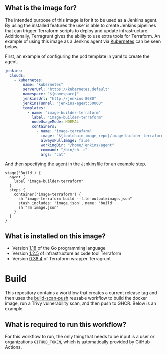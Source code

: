 ## What is the image for?
The intended purpose of this image is for it to be used as a Jenkins agent. By using the installed features the user is able to create Jenkins pipelines that can trigger Terraform scripts to deploy and update infrastructure. Additionally, Terragrunt gives the ability to use extra tools for Terraform. An example of using this image as a Jenkins agent via [Kubernetes](https://plugins.jenkins.io/kubernetes/) can be seen below. 

First, an example of configuring the pod template in yaml to create the agent.

```yaml
jenkins:
  clouds:
    - kubernetes:
        name: "kubernetes"
        serverUrl: "https://kubernetes.default"
        namespace: "${namespace}"
        jenkinsUrl: "http://jenkins:8080"
        jenkinsTunnel: "jenkins-agent:50000"
        templates:
          - name: "image-builder-terraform"
            label: "image-builder-terraform"
            nodeUsageMode: NORMAL
            containers:
              - name: "image-terraform"
                image: "${toolchain_image_repo}/image-builder-terraform:${builder_images_version}"
                alwaysPullImage: false
                workingDir: "/home/jenkins/agent"
                command: "/bin/sh -c"
                args: "cat"
```
And then specifying the agent in the Jenkinsfile for an example step.

```jenkins
stage('Build') {
  agent {
    label "image-builder-terraform"
  }
  steps {
    container('image-terraform') {
      sh "image-terraform build --file-output=image.json"
      stash includes: 'image.json', name: 'build'
      sh "rm image.json"
    }
  }
}
```

## What is installed on this image?
- Version [1.18](https://dl.google.com/go/go1.18.src.tar.gz) of the Go programming language
- Version [1.2.5](https://releases.hashicorp.com/terraform/1.2.1/) of infrastructure as code tool Terraform
- Version [0.38.4](https://github.com/gruntwork-io/terragrunt/releases/download/v0.38.4/terragrunt_linux_amd64) of Terraform wrapper Terragrunt 

# Build
This repository contains a workflow that creates a current release tag and then uses the [build-scan-push](https://github.com/liatrio/github-workflows/blob/main/.github/workflows/build-scan-push.yaml) reusable workflow to build the docker image, run a Trivy vulnerability scan, and then push to GHCR. Below is an example 

## What is required to run this workflow?
For this workflow to run, the only thing that needs to be input is a user or organizations `GITHUB_TOKEN`, which is automatically provided by GitHub Actions.
